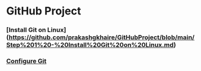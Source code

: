 # GitHub Project

### [Install Git on Linux] (https://github.com/prakashgkhaire/GitHubProject/blob/main/Step%201%20-%20Install%20Git%20on%20Linux.md)
### [Configure Git](https://github.com/prakashgkhaire/SimplilearnGitHubProject/blob/main/ProjectConfigureGit.md)

